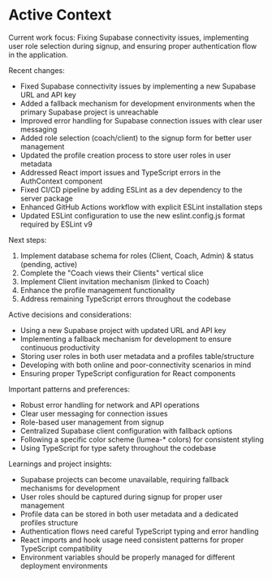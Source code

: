 # Active Context

Current work focus: Fixing Supabase connectivity issues, implementing user role selection during signup, and ensuring proper authentication flow in the application.

Recent changes:
*   Fixed Supabase connectivity issues by implementing a new Supabase URL and API key
*   Added a fallback mechanism for development environments when the primary Supabase project is unreachable
*   Improved error handling for Supabase connection issues with clear user messaging
*   Added role selection (coach/client) to the signup form for better user management
*   Updated the profile creation process to store user roles in user metadata
*   Addressed React import issues and TypeScript errors in the AuthContext component
*   Fixed CI/CD pipeline by adding ESLint as a dev dependency to the server package
*   Enhanced GitHub Actions workflow with explicit ESLint installation steps
*   Updated ESLint configuration to use the new eslint.config.js format required by ESLint v9

Next steps: 
1. Implement database schema for roles (Client, Coach, Admin) & status (pending, active)
2. Complete the "Coach views their Clients" vertical slice
3. Implement Client invitation mechanism (linked to Coach)
4. Enhance the profile management functionality
5. Address remaining TypeScript errors throughout the codebase

Active decisions and considerations:
*   Using a new Supabase project with updated URL and API key
*   Implementing a fallback mechanism for development to ensure continuous productivity
*   Storing user roles in both user metadata and a profiles table/structure
*   Developing with both online and poor-connectivity scenarios in mind
*   Ensuring proper TypeScript configuration for React components

Important patterns and preferences: 
* Robust error handling for network and API operations
* Clear user messaging for connection issues
* Role-based user management from signup
* Centralized Supabase client configuration with fallback options
* Following a specific color scheme (lumea-* colors) for consistent styling
* Using TypeScript for type safety throughout the codebase

Learnings and project insights: 
* Supabase projects can become unavailable, requiring fallback mechanisms for development
* User roles should be captured during signup for proper user management
* Profile data can be stored in both user metadata and a dedicated profiles structure
* Authentication flows need careful TypeScript typing and error handling
* React imports and hook usage need consistent patterns for proper TypeScript compatibility
* Environment variables should be properly managed for different deployment environments